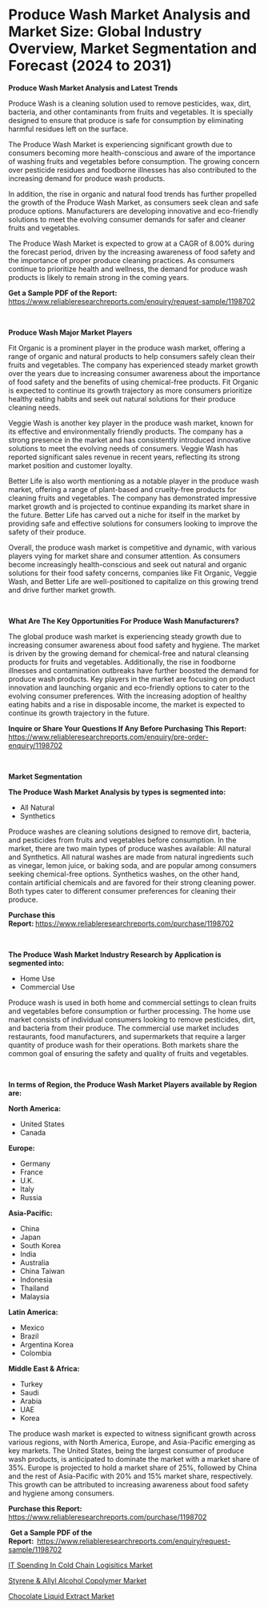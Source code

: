 <p><h1>Produce Wash Market Analysis and Market Size: Global Industry Overview, Market Segmentation and Forecast (2024 to 2031)</h1></p><p><strong>Produce Wash Market Analysis and Latest Trends</strong></p>
<p><p>Produce Wash is a cleaning solution used to remove pesticides, wax, dirt, bacteria, and other contaminants from fruits and vegetables. It is specially designed to ensure that produce is safe for consumption by eliminating harmful residues left on the surface.</p><p>The Produce Wash Market is experiencing significant growth due to consumers becoming more health-conscious and aware of the importance of washing fruits and vegetables before consumption. The growing concern over pesticide residues and foodborne illnesses has also contributed to the increasing demand for produce wash products.</p><p>In addition, the rise in organic and natural food trends has further propelled the growth of the Produce Wash Market, as consumers seek clean and safe produce options. Manufacturers are developing innovative and eco-friendly solutions to meet the evolving consumer demands for safer and cleaner fruits and vegetables.</p><p>The Produce Wash Market is expected to grow at a CAGR of 8.00% during the forecast period, driven by the increasing awareness of food safety and the importance of proper produce cleaning practices. As consumers continue to prioritize health and wellness, the demand for produce wash products is likely to remain strong in the coming years.</p></p>
<p><strong>Get a Sample PDF of the Report:&nbsp;</strong> <a href="https://www.reliableresearchreports.com/enquiry/request-sample/1198702">https://www.reliableresearchreports.com/enquiry/request-sample/1198702</a></p>
<p>&nbsp;</p>
<p><strong>Produce Wash Major Market Players</strong></p>
<p><p>Fit Organic is a prominent player in the produce wash market, offering a range of organic and natural products to help consumers safely clean their fruits and vegetables. The company has experienced steady market growth over the years due to increasing consumer awareness about the importance of food safety and the benefits of using chemical-free products. Fit Organic is expected to continue its growth trajectory as more consumers prioritize healthy eating habits and seek out natural solutions for their produce cleaning needs.</p><p>Veggie Wash is another key player in the produce wash market, known for its effective and environmentally friendly products. The company has a strong presence in the market and has consistently introduced innovative solutions to meet the evolving needs of consumers. Veggie Wash has reported significant sales revenue in recent years, reflecting its strong market position and customer loyalty.</p><p>Better Life is also worth mentioning as a notable player in the produce wash market, offering a range of plant-based and cruelty-free products for cleaning fruits and vegetables. The company has demonstrated impressive market growth and is projected to continue expanding its market share in the future. Better Life has carved out a niche for itself in the market by providing safe and effective solutions for consumers looking to improve the safety of their produce.</p><p>Overall, the produce wash market is competitive and dynamic, with various players vying for market share and consumer attention. As consumers become increasingly health-conscious and seek out natural and organic solutions for their food safety concerns, companies like Fit Organic, Veggie Wash, and Better Life are well-positioned to capitalize on this growing trend and drive further market growth.</p></p>
<p>&nbsp;</p>
<p><strong>What Are The Key Opportunities For Produce Wash Manufacturers?</strong></p>
<p><p>The global produce wash market is experiencing steady growth due to increasing consumer awareness about food safety and hygiene. The market is driven by the growing demand for chemical-free and natural cleansing products for fruits and vegetables. Additionally, the rise in foodborne illnesses and contamination outbreaks have further boosted the demand for produce wash products. Key players in the market are focusing on product innovation and launching organic and eco-friendly options to cater to the evolving consumer preferences. With the increasing adoption of healthy eating habits and a rise in disposable income, the market is expected to continue its growth trajectory in the future.</p></p>
<p><strong>Inquire or Share Your Questions If Any Before Purchasing This Report:</strong> <a href="https://www.reliableresearchreports.com/enquiry/pre-order-enquiry/1198702">https://www.reliableresearchreports.com/enquiry/pre-order-enquiry/1198702</a></p>
<p>&nbsp;</p>
<p><strong>Market Segmentation</strong></p>
<p><strong>The Produce Wash Market Analysis by types is segmented into:</strong></p>
<p><ul><li>All Natural</li><li>Synthetics</li></ul></p>
<p><p>Produce washes are cleaning solutions designed to remove dirt, bacteria, and pesticides from fruits and vegetables before consumption. In the market, there are two main types of produce washes available: All natural and Synthetics. All natural washes are made from natural ingredients such as vinegar, lemon juice, or baking soda, and are popular among consumers seeking chemical-free options. Synthetics washes, on the other hand, contain artificial chemicals and are favored for their strong cleaning power. Both types cater to different consumer preferences for cleaning their produce.</p></p>
<p><strong>Purchase this Report:&nbsp;</strong><a href="https://www.reliableresearchreports.com/purchase/1198702">https://www.reliableresearchreports.com/purchase/1198702</a></p>
<p>&nbsp;</p>
<p><strong>The Produce Wash Market Industry Research by Application is segmented into:</strong></p>
<p><ul><li>Home Use</li><li>Commercial Use</li></ul></p>
<p><p>Produce wash is used in both home and commercial settings to clean fruits and vegetables before consumption or further processing. The home use market consists of individual consumers looking to remove pesticides, dirt, and bacteria from their produce. The commercial use market includes restaurants, food manufacturers, and supermarkets that require a larger quantity of produce wash for their operations. Both markets share the common goal of ensuring the safety and quality of fruits and vegetables.</p></p>
<p>&nbsp;</p>
<p><strong>In terms of Region, the Produce Wash Market Players available by Region are:</strong></p>
<p>
    <p> <strong> North America: </strong>
        <ul>
            <li>United States</li>
            <li>Canada</li>
        </ul>
        </p> 
    <p> <strong> Europe: </strong>
        <ul>
            <li>Germany</li>
            <li>France</li>
            <li>U.K.</li>
            <li>Italy</li>
            <li>Russia</li>
        </ul>
        </p> 
    <p> <strong> Asia-Pacific: </strong>
        <ul>
            <li>China</li>
            <li>Japan</li>
            <li>South Korea</li>
            <li>India</li>
            <li>Australia</li>
            <li>China Taiwan</li>
            <li>Indonesia</li>
            <li>Thailand</li>
            <li>Malaysia</li>
        </ul>
        </p> 
    <p> <strong> Latin America: </strong>
        <ul>
            <li>Mexico</li>
            <li>Brazil</li>
            <li>Argentina Korea</li>
            <li>Colombia</li>
        </ul>
        </p> 
    <p> <strong> Middle East & Africa: </strong>
        <ul>
            <li>Turkey</li>
            <li>Saudi</li>
            <li>Arabia</li>
            <li>UAE</li>
            <li>Korea</li>
        </ul>
    </p>
    </p>
<p><p>The produce wash market is expected to witness significant growth across various regions, with North America, Europe, and Asia-Pacific emerging as key markets. The United States, being the largest consumer of produce wash products, is anticipated to dominate the market with a market share of 35%. Europe is projected to hold a market share of 25%, followed by China and the rest of Asia-Pacific with 20% and 15% market share, respectively. This growth can be attributed to increasing awareness about food safety and hygiene among consumers.</p></p>
<p><strong>Purchase this Report: </strong><a href="https://www.reliableresearchreports.com/purchase/1198702">https://www.reliableresearchreports.com/purchase/1198702</a></p>
<p>&nbsp;<strong>Get a Sample PDF of the Report:&nbsp;&nbsp;</strong><a href="https://www.reliableresearchreports.com/enquiry/request-sample/1198702">https://www.reliableresearchreports.com/enquiry/request-sample/1198702</a></p>
<p><strong></strong></p>
<p><p><a href="https://view.publitas.com/reportprime-1/it-spending-in-cold-chain-logisitics-market-offers-provide-insightful-data-for-the-time-period-from-2023-to-2030-and-also-provide-analysis-based-on-application-type-and-region/">IT Spending In Cold Chain Logisitics Market</a></p><p><a href="https://view.publitas.com/reportprime-1/styrene-allyl-alcohol-copolymer-market-size-focuses-on-market-dynamics-in-depth-analysis-and-future-projections-of-its-market-forecasted-for-period-from-2023-to-2030/">Styrene & Allyl Alcohol Copolymer Market</a></p><p><a href="https://view.publitas.com/reportprime-1/chocolate-liquid-extract-market-size-market-trends-and-growth-outlook-forecasted-for-period-from-2023-to-2030/">Chocolate Liquid Extract Market</a></p></p>